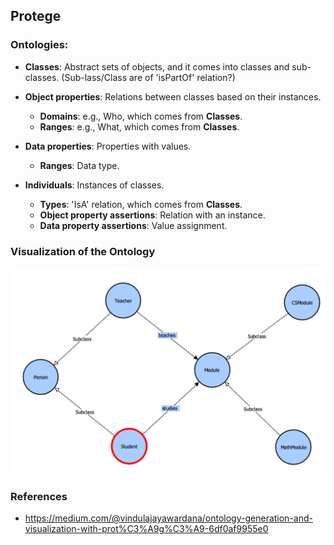 ## Protege

### Ontologies:

* **Classes**: Abstract sets of objects, and it comes into classes and sub-classes. (Sub-lass/Class are of 'isPartOf' relation?)

* **Object properties**: Relations between classes based on their instances.
	* **Domains**: e.g., Who, which comes from **Classes**. 
	* **Ranges**: e.g., What, which comes from **Classes**.

* **Data properties**: Properties with values.
	* **Ranges**: Data type.

* **Individuals**: Instances of classes.
	* **Types**: 'IsA' relation, which comes from **Classes**.
	* **Object property assertions**: Relation with an instance.
	* **Data property assertions**: Value assignment.

### Visualization of the Ontology

![vowl](./pix/vowl.png)


### References

* https://medium.com/@vindulajayawardana/ontology-generation-and-visualization-with-prot%C3%A9g%C3%A9-6df0af9955e0
